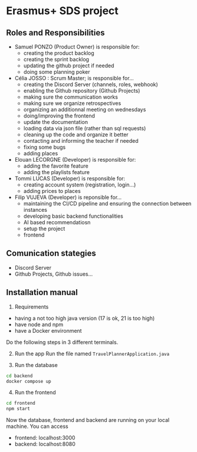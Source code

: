 # Erasmus+ SDS project

## Roles and Responsibilities

- Samuel PONZO (Product Owner) is responsible for:
  - creating the product backlog
  - creating the sprint backlog
  - updating the github project if needed
  - doing some planning poker
- Célia JOSSO : Scrum Master; is responsible for...
  - creating the Discord Server (channels, roles, webhook)
  - enabling the Github repository (Github Projects)
  - making sure the communication works
  - making sure we organize retrospectives
  - organizing an additionnal meeting on wednesdays
  - doing/improving the frontend
  - update the documentation
  - loading data via json file (rather than sql requests)
  - cleaning up the code and organize it better
  - contacting and informing the teacher if needed
  - fixing some bugs
  - adding places
- Elouan LECORGNE (Developer) is responsible for:
  - adding the favorite feature
  - adding the playlists feature
- Tommi LUCAS (Developer) is responsible for:
  - creating account system (registration, login...)
  - adding prices to places
- Filip VUJEVA (Developer) is reponsible for...
  - maintaining the CI/CD pipeline and ensuring the connection between instances
  - developing basic backend functionalities
  - AI based recommendatiosn
  - setup the project
  - frontend

## Comunication stategies

- Discord Server
- Github Projects, Github issues...

## Installation manual
1. Requirements
  -   having a not too high java version (17 is ok, 21 is too high) 
  -   have node and npm
  -   have a Docker environment

Do the following steps in 3 different terminals.

2. Run the app
Run the file named `TravelPlannerApplication.java`

3. Run the database
```bash
cd backend
docker compose up
```
4. Run the frontend
```bash
cd frontend
npm start
```

Now the database, frontend and backend are running on your local machine. You can access 
- frontend: localhost:3000
- backend: localhost:8080
